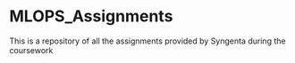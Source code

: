 # MLOPS_Assignments
This is a repository of all the assignments provided by Syngenta during the coursework
